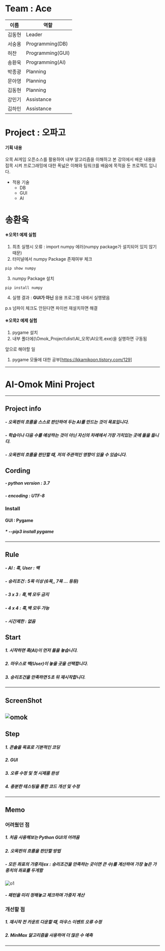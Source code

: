 # Team : Ace
이름 | 역할
--- | --- |
김동현 | Leader |
서숭용 | Programming(DB) |
허찬 | Programming(GUI) |
송환욱 | Programming(AI) |
박종광 | Planning |
문아영 | Planning |
김동현 | Planning |
강민기 | Assistance |
김하민 | Assistance |

# Project : 오파고
#### 기획 내용
오목 AI게임 오픈소스를 활용하여 내부 알고리즘을 이해하고 본 강의에서 배운 내용을 접목 시켜 프로그래밍에 대한 폭넓은 이해와 팀워크를 배움에 목적을 둔 프로젝트 입니다.
* 적용 기술
  * DB
  * GUI
  * AI

# 송환욱
#### ※오목1 예제 실험
1. 최초 실행시 오류 : import numpy 에러(numpy package가 설치되어 있지 않기 때문)
2. 터미널에서 numpy Package 존재여부 체크
```python
pip show numpy
```
3. numpy Package 설치
```python
pip install numpy
```
4. 실행 결과 : **GUI가 아닌** 응용 프로그램 내에서 실행됐음

p.s 넘파이 체크도 안된다면 파이썬 재설치하면 해결

#### ※오목2 예제 실험
1. pygame 설치
2. 내부 폴더에(\Omok_Project\dist\AI_오목\AI오목.exe)을 실행하면 구동됨


앞으로 해야할 일
1. pygame 모듈에 대한 공부[https://kkamikoon.tistory.com/129]


------------
# AI-Omok Mini Project
------------
## Project info
##### - 오목판의 흐름을 스스로 판단하여 두는 AI를 만드는 것이 목표입니다.
##### - 학습이나 다음 수를 예상하는 것이 아닌 자신의 차례에서 가장 가치있는 곳에 돌을 둡니다.
##### - 오목판의 흐름을 판단할 때, 저의 주관적인 영향이 있을 수 있습니다.
## Cording
##### - python version : 3.7
##### - encoding : UTF-8
### Install
#### GUI : Pygame
##### * --pip3 install pygame
------------
## Rule
##### - AI : 흑, User : 백
##### - 승리조건 : 5목 이상 (6목,, 7목 ... 등등)
##### - 3 x 3 : 흑,백 모두 금지
##### - 4 x 4 : 흑,백 모두 가능
##### - 시간제한 : 없음
## Start
##### 1. 시작하면 흑(AI)이 먼저 돌을 놓습니다.
##### 2. 마우스로 백(User)이 놓을 곳을 선택합니다.
##### 3. 승리조건을 만족하면 5초 뒤 재시작합니다.

------------
## ScreenShot
![omok](https://user-images.githubusercontent.com/48282708/71707199-feb57e00-2e2b-11ea-9257-977c33195025.png)
------------
## Step
##### 1. 콘솔을 목표로 기본적인 코딩
##### 2. GUI
##### 3. 오류 수정 및 첫 시제품 완성
##### 4. 충분한 테스팅을 통한 코드 개선 및 수정
------------
## Memo
### 어려웠던 점
##### 1. 처음 사용해보는 Python GUI의 어려움
##### 2. 오목판의 흐름을 판단할 방법
##### - 모든 좌표의 가중치(ex : 승리조건을 만족하는 곳이면 큰 수)를 계산하여 가장 높은 가중치의 좌표를 두게함
![o1](https://user-images.githubusercontent.com/48282708/73593289-b8942d00-4545-11ea-886e-45d81ec643ad.png)
##### - 패턴을 미리 정해놓고 체크하며 가중치 계산
### 개선할 점
##### 1. 재시작 전 카운트 다운할 때, 마우스 이벤트 오류 수정
##### 2. MinMax 알고리즘을 사용하여 더 많은 수 예측
----------
